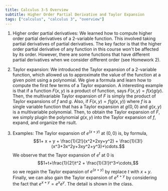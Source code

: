 ```yaml
---
title: Calculus 3-5 Overview
subtitle: Higher Order Partial Derivative and Taylor Expansion
tags: ["calculus", "calculus 3", "overview"]
---
```

1. Higher order partial derivatives: We learned how to compute higher order partial derivatives of a 2-variable function. This involved taking partial derivatives of partial derivatives. The key factor is that the higher order partial derivative of any function in this course won't be affected by its order. However, there are some functions that have different partial derivatives when we consider different order (see Homework 2).

2. Taylor expansion: We introduced the Taylor expansion of a 2-variable function, which allowed us to approximate the value of the function at a given point using a polynomial. We give a formula and learn how to compute the first few terms of a Taylor expansion. A interesting example is that if a function $F(x,y)$ is a product of function, says $F(x,y)=f(x)g(y)$. Then, the multivariable Taylor expansion of $F$ is simply the product of Taylor expansions of $f$ and $g$. Also, if $F(x,y)= f(g(x,y))$ where $f$ is a single variable function that has a Taylor expansion at $g(0,0)$ and $g(x,y)$ is a multivariable polynomial. Then, to obtain the Taylor expansion of $F$, we simply plugin the polynomial $g(x,y)$ into the Taylor expansion of $f$, expand, and organize the rsult.  

3. Examples: The Taylor expansion of $e^{(x+y)}$ at $(0,0)$ is, by formula,
$$1+ x + y + \frac{1}{2!}(x^2+2xy+y^2) + \frac{1}{3!}(x^3+3x^2y+3xy^2+y^3)+\cdots.$$
We observe that the Tayor expansion of $e^t$ at $0$ is
$$1+t+\frac{1}{2!}t^2 + \frac{1}{3!}t^3+\cdots,$$
so we regain the Taylor expansion of $e^{(x+y)}$ by replace $t$ with $x+y$. Finally, we can also gain the Taylor expansion of $e^{x+y}$ by considering the fact that $e^{x+y}=e^xe^y$. The detail is shown in the class.